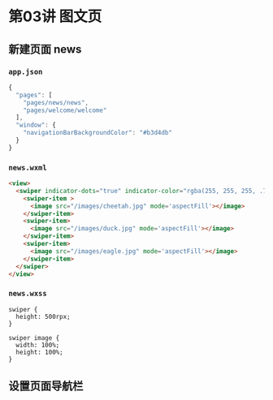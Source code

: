 # 第03讲 图文页

## 新建页面 news

### `app.json`

```js
{
  "pages": [
    "pages/news/news",
    "pages/welcome/welcome"
  ],
  "window": {
    "navigationBarBackgroundColor": "#b3d4db"
  }
}
```

### `news.wxml`

```html
<view>
  <swiper indicator-dots="true" indicator-color="rgba(255, 255, 255, .75)" autoplay="true" circular="true">
    <swiper-item >
      <image src="/images/cheetah.jpg" mode='aspectFill'></image>
    </swiper-item>
    <swiper-item>
      <image src="/images/duck.jpg" mode='aspectFill'></image>
    </swiper-item> 
    <swiper-item>
      <image src="/images/eagle.jpg" mode='aspectFill'></image>
    </swiper-item>   
  </swiper>
</view>

```

### `news.wxss`

```
swiper {
  height: 500rpx;
}

swiper image {
  width: 100%;
  height: 100%;
}

```

## 设置页面导航栏

